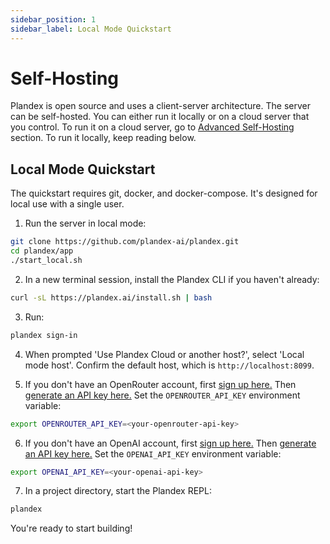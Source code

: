 ```yaml
---
sidebar_position: 1
sidebar_label: Local Mode Quickstart
---
```


# Self-Hosting

Plandex is open source and uses a client-server architecture. The server can be self-hosted. You can either run it locally or on a cloud server that you control. To run it on a cloud server, go to  [Advanced Self-Hosting](./advanced-self-hosting) section. To run it locally, keep reading below.

## Local Mode Quickstart

The quickstart requires git, docker, and docker-compose. It's designed for local use with a single user.

1. Run the server in local mode: 

```bash
git clone https://github.com/plandex-ai/plandex.git
cd plandex/app
./start_local.sh
```

2. In a new terminal session, install the Plandex CLI if you haven't already:

```bash
curl -sL https://plandex.ai/install.sh | bash
```

3. Run:

```bash
plandex sign-in
```

4. When prompted 'Use Plandex Cloud or another host?', select 'Local mode host'. Confirm the default host, which is `http://localhost:8099`.

5. If you don't have an OpenRouter account, first [sign up here.](https://openrouter.ai/signup) Then [generate an API key here.](https://openrouter.ai/keys) Set the `OPENROUTER_API_KEY` environment variable:

```bash
export OPENROUTER_API_KEY=<your-openrouter-api-key>
```

6. If you don't have an OpenAI account, first [sign up here.](https://platform.openai.com/signup) Then [generate an API key here.](https://platform.openai.com/account/api-keys) Set the `OPENAI_API_KEY` environment variable:

```bash
export OPENAI_API_KEY=<your-openai-api-key>
```

7. In a project directory, start the Plandex REPL:

```bash
plandex
```

You're ready to start building!